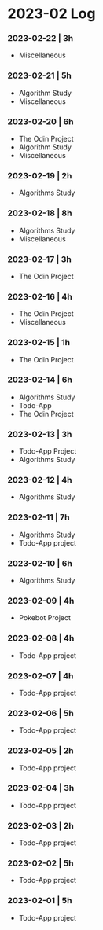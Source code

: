 # 2023-02 Log

### 2023-02-22 | 3h
- Miscellaneous

### 2023-02-21 | 5h
- Algorithm Study
- Miscellaneous

### 2023-02-20 | 6h
- The Odin Project
- Algorithm Study
- Miscellaneous

### 2023-02-19 | 2h
- Algorithms Study

### 2023-02-18 | 8h
- Algorithms Study
- Miscellaneous

### 2023-02-17 | 3h
- The Odin Project

### 2023-02-16 | 4h
- The Odin Project
- Miscellaneous

### 2023-02-15 | 1h
- The Odin Project

### 2023-02-14 | 6h
- Algorithms Study
- Todo-App
- The Odin Project

### 2023-02-13 | 3h
- Todo-App Project
- Algorithms Study

### 2023-02-12 | 4h
- Algorithms Study

### 2023-02-11 | 7h
- Algorithms Study
- Todo-App project

### 2023-02-10 | 6h
- Algorithms Study

### 2023-02-09 | 4h
- Pokebot Project

### 2023-02-08 | 4h
- Todo-App project

### 2023-02-07 | 4h
- Todo-App project

### 2023-02-06 | 5h
- Todo-App project

### 2023-02-05 | 2h
- Todo-App project

### 2023-02-04 | 3h
- Todo-App project

### 2023-02-03 | 2h
- Todo-App project

### 2023-02-02 | 5h
- Todo-App project

### 2023-02-01 | 5h
- Todo-App project
